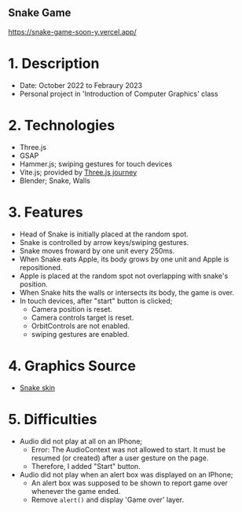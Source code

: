 ## Snake Game
<https://snake-game-soon-y.vercel.app/>


# 1. Description
- Date: October 2022 to Febraury 2023
- Personal project in 'Introduction of Computer Graphics' class


# 2. Technologies
- Three.js
- GSAP
- Hammer.js; swiping gestures for touch devices
- Vite.js; provided by [Three.js journey](https://threejs-journey.com/)
- Blender; Snake, Walls


# 3. Features
- Head of Snake is initially placed at the random spot. 
- Snake is controlled by arrow keys/swiping gestures.
- Snake moves froward by one unit every 250ms.
- When Snake eats Apple, its body grows by one unit and Apple is repositioned.
- Apple is placed at the random spot not overlapping with snake's position.
- When Snake hits the walls or intersects its body, the game is over.
- In touch devices, after "start" button is clicked; 
    - Camera position is reset.
    - Camera controls target is reset.
    - OrbitControls are not enabled.
    - swiping gestures are enabled.


# 4. Graphics Source
- [Snake skin](https://www.freepik.com/free-vector/flat-design-snake-skin-pattern-background_28159235.htm#query=snake%20skin&position=17&from_view=search&track=ais)
 

# 5. Difficulties
- Audio did not play at all on an IPhone;
    -  Error: The AudioContext was not allowed to start. It must be resumed (or created) after a user gesture on the page.
    -  Therefore, I added "Start" button.
- Audio did not play when an alert box was displayed on an IPhone;
    - An alert box was supposed to be shown to report game over whenever the game ended. 
    - Remove `alert()` and display 'Game over' layer.